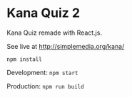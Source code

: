 # Kana Quiz 2
Kana Quiz remade with React.js.

See live at http://simplemedia.org/kana/


`npm install`

Development: `npm start`

Production: `npm run build`